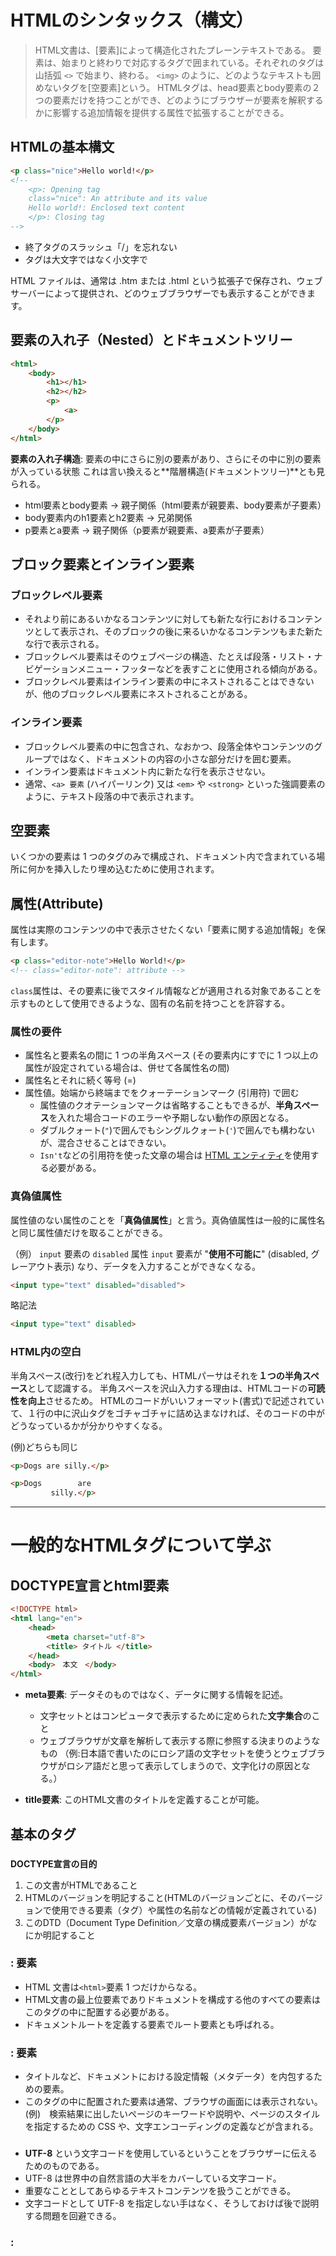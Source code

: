 # HTMLのシンタックス（構文）

> HTML文書は、[要素]によって構造化されたプレーンテキストである。
> 要素は、始まりと終わりで対応するタグで囲まれている。それぞれのタグは山括弧 `<>` で始まり、終わる。
> `<img>` のように、どのようなテキストも囲めないタグを[空要素]という。
> HTMLタグは、head要素とbody要素の２つの要素だけを持つことができ、どのようにブラウザーが要素を解釈するかに影響する追加情報を提供する属性で拡張することができる。

## HTMLの基本構文

```HTML
<p class="nice">Hello world!</p>
<!-- 
    <p>: Opening tag
    class="nice": An attribute and its value
    Hello world!: Enclosed text content
    </p>: Closing tag
-->
```
- 終了タグのスラッシュ「/」を忘れない
- タグは大文字ではなく小文字で

HTML ファイルは、通常は .htm または .html という拡張子で保存され、ウェブサーバーによって提供され、どのウェブブラウザーでも表示することができます。

## 要素の入れ子（Nested）とドキュメントツリー
```HTML
<html>
    <body>
        <h1></h1>
        <h2></h2>
        <p>
            <a>
        </p>
    </body>
</html>
```
**要素の入れ子構造**: 要素の中にさらに別の要素があり、さらにその中に別の要素が入っている状態
これは言い換えると**階層構造(ドキュメントツリー)**とも見られる。

- html要素とbody要素 -> 親子関係（html要素が親要素、body要素が子要素）
- body要素内のh1要素とh2要素 -> 兄弟関係
- p要素とa要素 -> 親子関係（p要素が親要素、a要素が子要素）


## ブロック要素とインライン要素

### ブロックレベル要素
- それより前にあるいかなるコンテンツに対しても新たな行におけるコンテンツとして表示され、そのブロックの後に来るいかなるコンテンツもまた新たな行で表示される。
- ブロックレベル要素はそのウェブページの構造、たとえば段落・リスト・ナビゲーションメニュー・フッターなどを表すことに使用される傾向がある。
- ブロックレベル要素はインライン要素の中にネストされることはできないが、他のブロックレベル要素にネストされることがある。

### インライン要素
- ブロックレベル要素の中に包含され、なおかつ、段落全体やコンテンツのグループではなく、ドキュメントの内容の小さな部分だけを囲む要素。
- インライン要素はドキュメント内に新たな行を表示させない。
- 通常、`<a> 要素` (ハイパーリンク) 又は `<em>` や `<strong>` といった強調要素のように、テキスト段落の中で表示されます。


## 空要素
いくつかの要素は 1 つのタグのみで構成され、ドキュメント内で含まれている場所に何かを挿入したり埋め込むために使用されます。


## 属性(Attribute)
属性は実際のコンテンツの中で表示させたくない「要素に関する追加情報」を保有します。
```HTML
<p class="editor-note">Hello World!</p>
<!-- class="editor-note": attribute -->
```
`class`属性は、その要素に後でスタイル情報などが適用される対象であることを示すものとして使用できるような、固有の名前を持つことを許容する。

### 属性の要件

- 属性名と要素名の間に 1 つの半角スペース (その要素内にすでに 1 つ以上の属性が設定されている場合は、併せて各属性名の間)
- 属性名とそれに続く等号 (=)
- 属性値。始端から終端までをクォーテーションマーク (引用符) で囲む
    - 属性値のクオテーションマークは省略することもできるが、**半角スペース**を入れた場合コードのエラーや予期しない動作の原因となる。
    - ダブルクォート(`"`)で囲んでもシングルクォート(`'`)で囲んでも構わないが、混合させることはできない。
    - `Isn't`などの引用符を使った文章の場合は [HTML エンティティ](https://developer.mozilla.org/ja/docs/Learn/HTML/Introduction_to_HTML/Getting_started#entity_references_including_special_characters_in_html)を使用する必要がある。


### 真偽値属性

属性値のない属性のことを「**真偽値属性**」と言う。真偽値属性は一般的に属性名と同じ属性値だけを取ることができる。

（例）
`input` 要素の `disabled` 属性
 `input` 要素が "**使用不可能に**" (disabled, グレーアウト表示) なり、データを入力することができなくなる。
```HTML
<input type="text" disabled="disabled">
```
略記法
```HTML
<input type="text" disabled>
```

### HTML内の空白

半角スペース(改行)をどれ程入力しても、HTMLパーサはそれを**１つの半角スペース**として認識する。
半角スペースを沢山入力する理由は、HTMLコードの**可読性を向上**させるため。
HTMLのコードがいいフォーマット(書式)で記述されていて、１行の中に沢山タグをゴチャゴチャに詰め込まなければ、そのコードの中がどうなっているかが分かりやすくなる。

(例)どちらも同じ
```HTML
<p>Dogs are silly.</p>

<p>Dogs        are
         silly.</p>
```




***


# 一般的なHTMLタグについて学ぶ

## DOCTYPE宣言とhtml要素
```HTML
<!DOCTYPE html>
<html lang="en">
    <head>
        <meta charset="utf-8">
        <title> タイトル </title>
    </head>
    <body>　本文　</body>
</html>
```

- **meta要素**: データそのものではなく、データに関する情報を記述。
    - 文字セットとはコンピュータで表示するために定められた**文字集合**のこと
    - ウェブブラウザが文章を解析して表示する際に参照する決まりのようなもの
    （例:日本語で書いたのにロシア語の文字セットを使うとウェブブラウザがロシア語だと思って表示してしまうので、文字化けの原因となる。）

- **title要素**: このHTML文書のタイトルを定義することが可能。


## 基本のタグ

### <!DOCTYPE html>
**DOCTYPE宣言の目的**
1. この文書がHTMLであること
2. HTMLのバージョンを明記すること(HTMLのバージョンごとに、そのバージョンで使用できる要素（タグ）や属性の名前などの情報が定義されている)
3. このDTD（Document Type Definition／文章の構成要素バージョン）がなにか明記すること

### <html></html>: <html> 要素
- HTML 文書は`<html>`要素 1 つだけからなる。
- HTML文書の最上位要素でありドキュメントを構成する他のすべての要素はこのタグの中に配置する必要がある。
- ドキュメントルートを定義する要素でルート要素とも呼ばれる。


### <head></head>: <head> 要素
- タイトルなど、ドキュメントにおける設定情報（メタデータ）を内包するための要素。
- このタグの中に配置された要素は通常、ブラウザの画面には表示されない。
(例)　検索結果に出したいページのキーワードや説明や、ページのスタイルを指定するための CSS や、文字エンコーディングの定義などが含まれる。


### <meta charset="utf-8">
- **UTF-8** という文字コードを使用しているということをブラウザーに伝えるためのものである。
- UTF-8 は世界中の自然言語の大半をカバーしている文字コード。
- 重要なこととしてあらゆるテキストコンテンツを扱うことができる。
- 文字コードとして UTF-8 を指定しない手はなく、そうしておけば後で説明する問題を回避できる。

### <title></title>: <title> 要素
- ページのタイトルを指定するもので、ページが読み込まれたブラウザーのタブに表示される。
- ページをブラウザー上でブックマークしたりお気に入りに追加したりすると `<title>` 要素の内容がページの説明として使われる。

### <body></body>: <body> 要素
- `<body> `タグはドキュメント中に一つだけ配置できる。
- この中にユーザーがページを訪問した時に表示したいコンテンツを記述する。
(例)テキスト、画像、ビデオ、ゲーム、オーディオトラック等

### a: アンカー（Anchor）
- 指定の要素に対してリンクを定義する。

### div
- ブロック要素
- 特に意味を持たないタグ
- 囲った要素をグループ化する。
- グループ化を行うことで指定した範囲の背景や文字色の変更など、スタイル（CSS）を指定することが可能。
似た用途で`<span>`タグがある。

### span
- インライン要素
- 特に意味を持たないタグ
- 「ここからここまで」を定義

### br: ブレイク（Break）
- 改行を行うための要素。
- 終了タグを必要とせず、単独で使用。

### table
- エクセルのような表組みを意味するタグ。

### tr
- 表組みの行（横方向）を定義するためのタグ。
- 前述の`<table>`タグの中に記述。
- このタグの中には`<th>`または`<td>`を配置する必要がある。

### td
- 表組みの内容を定義するタグ。
- エクセルでいうとセルにあたる要素。
- セルの内容がデータである場合はこのタグを用いる。

### th
`<td>`タグと同じく内容を定義するセルにあたる要素。
`<td>`と異なる点は、セルの内容がデータに対する見出しである場合にこのタグを用いる。


## 文章に意味を持たせるタグ

### h1 ~ h6: ヘディング（Heading）
- ブロック要素
- 文章中の見出しを定義するタグ。
- hに続く６段階の数値が見出しの重要度を表す。
- `<h1>`が最重要の大見出しとなって数値が下がるごとに小見出しとなる。

### p: パラグラフ（Paragraph）
- ブロック要素
- 文章中の段落を定義するタグ。
- ひとかたまりの文章をこのタグで囲うことでグループ化する。
- タグの後には自動的に改行が入る。

### img: イメージ（Image）
- 文章中にイメージ画像を挿入するためのタグ。
- 画像のパスや縦横サイズの指定など、このタグには様々な属性があるので留意が必要。

### strong
- 重要なテキストであると定義して、強調するためのタグ。
- SEO（検索エンジン最適化）として、重要キーワードをこのタグで囲むことによって[クローラー]がページ内容を理解しやすくするといった対策も存在する。

### ul: 順不同リスト（Unordered List）
- ブロック要素
- 表示順序に意味を持たないリストを定義するためのタグ。
- タグの中にはリストの項目を定義する`<li>`を配置する必要がある。
- スタイル（CSS）の指定がない場合は通常、項目の前に黒丸や白丸などのアイコンが表示される。

### ol: 順序付きリスト（Ordered List）
- ブロック要素
- 表示順序に意味を持つリストを定義するためのタグ。
- `<ul>`タグと同じくリストの項目を定義する`<li>`を配置する必要がある。
- スタイル（CSS）の指定がない場合は通常、項目の前に算用数字などのアイコンが表示される。

### li: リストアイテム（List Item）
- ブロック要素
- 前述の`<ul>`や`<ol>`のリスト項目を定義するためのタグ。


## HTML5で追加された要素

### section
- 囲った要素が１つのセクションであることを定義する。
- セクションとは文章の１つのまとまりとみなす節目。
- 仕様上、見出しを伴う意味的なグループの単位であるため、 このタグの中には見出しタグ（ <h1> 〜 <h6> ）を含める必要がある。

### article
- 囲った要素が１つのセクションであることを定義する。
- `<section>`との用途の違いは、タグで囲われた内容が単体で完結しているかという点。
(例) ブログ記事などのように単一のテーマについて書かれていて、そのセクションを切り出しても意味が成立する内容なのであれば`<section>`ではなく`<article>`を使用。

### header
- ウェブページ全体や個別のセクションの導入部分（ヘッダー）を定義する。
- 一般的にはウェブページに対するヘッダーとして`<body>`タグの直下に設置し、サイト名やロゴ、ナビゲーションなどを設置。

### footer
- ウェブページ全体や個別のセクションのフッター部分を定義する。
- 一般的にはウェブページに対するヘッダーとして`<body>`タグの直下に設置し、著作者に関する情報や関連ドキュメントへのリンク、著作権情報などを設置。

### main
- ドキュメントの主となる内容部分を定義する。
- 主題に基づいた本文部分をこのタグで囲う。

### nav: ナビゲーション（Navigation）
- ウェブページにおいて主要なナビゲーションであることを定義するタグ。
(例) ヘッダーに設置されたサイト内リンクをまとめたメニューリストなど。

### aside
- ドキュメントの主題とは関係性が薄い内容を定義する。
- 余談や補足、サイドバーに設置する関連項目などをこのタグで囲う。

## その他の目的別タグまとめ

### コンテンツの意味
- dl: 説明リストを意味するタグで、用語とその説明の定義に用いる。このタグの中には後述の`<dt>`と`<dd>`を配置する必要がある。
- dt: 説明リストにおける用語、名前の定義に用いる。
- dd: 説明リストにおける用語の説明の定義に用いる。
- figure: 図表など本文からは独立した自己完結型のコンテンツを定義するタグです。例えば、本文から参考文献として参照されるような画像や図表がこれにあたる。
- figcaption: `<figure>`のキャンプションや説明を定義するタグ。そのため、`<figure>`タグの中に配置する必要がある。

### テキストの意味
- sub: 表記規則の理由で小文字で、またはメインのテキストより小さく表示されるべきテキストの範囲を定義。
- sup: 表記規則の理由でメインのテキストよりも高い位置に、または小さく表示されるべきテキストの範囲を定義。
- ruby: 対象の単語の読み仮名を定義するタグです。このタグの中には後述の`<rt>`で読みとなるテキストを定義する必要がある。
- rt: `<ruby>`タグで囲われた単語の読み仮名を定義するタグです。


***


# id, class, style

## style属性とは？
> HTMLには**style属性**というものがあり、HTMLのデザインや装飾をすることができる。
> HTMLはページの構造を示す文書なので、現在このstyle属性によるレイアウトや装飾は推奨されていない。
> （レイアウトや装飾はCSSで行う。）

```HTML
<p style="color:red;">CSSと同じスタイルを適用できるが、基本的には使用しない。</p>
```

## id（アイディー）属性とは？
> **identity**の略で、HTMLの要素とCSSを関連付ける為の属性。
> id属性は「固有の名前」を付ける。

### id属性の使い方
```HTML
<p id="idの名前">id属性例</p>
```
要素名の右に半角空白を入れ、「id=””」とし、「” “」の中にidの名前を入れる。
id属性を使うとその要素に固有の名前を付けることができ、その要素固有のCSSを設定をすることができる。
```CSS
#id名{
  プロパティ:値;
}
```
このとき、要素名ではなく#(シャープ)id名とする。


### その他のid属性の指定方法

どちらも同じ意味を持つCSS。
下の方は、「要素名」を先頭に指定。
```CSS
#red{
  color:red;
}
p#red{
  color:red;
}
```

### id属性を使用するときの注意点
id属性は「固有の名前」を付ける為の属性。
つまり、Webページ（同じページ）に同じid名が2つ以上存在することがあってはいけない。


## class（クラス）属性とは？

> 同じCSSを複数の要素に適用したいときは、「class属性」を使用する。
> id属性と違いclass属性は同じページに何個出てきても問題ない。

### class属性の使い方
```html
<p class="classの名前">class属性例</p>
```

id属性では#を使用したが、class属性では、「.(ピリオド)」を使用。
```CSS
p{
  color:#000;
}
.red{
  color:red;
}
.blue{
  color:blue;
}
```

### その他のclass属性の指定方法
```css
.red{
  color:red;
}
p.red{
  color:red;
}
```
id属性同様、要素名をクラス名の前に付けて指定する方法もある。
上下の書き方による違いは、上は「すべてのredクラスが付けられた要素」に適用されるのに対し、下は「p要素に付けられたredクラス」に適用される点。


## idとclassの違い

1. idは1つまで、classは複数OK
2. idがセレクタの場合classよも優先度が高く`id > class`となる
3. JavaScriptを使う時はidの方が処理が早い

***


# イベントとイベントハンドラとは

1. ユーザによるキー入力、マウスボタンのクリック、表示内容の変化、状態の変化など、さまざまな状況でイベントが発生。
2. 発生したイベントはイベントキューを経由して対応するイベントハンドラに渡される。
3. イベントハンドラでは、オブジェクトのプロパティ変更やメソッドの実行などイベントの内容に応じた挙動がユーザアプリケーションで定義できる。(関数を登録できる)

## イベント
処理をやるきっかけになる外部からの刺激のことで、ソフトウェア側に通知される出来事。
利用者による入出力装置の操作だけなく、周辺機器や装置の状態の変化、外部の他のプログラムからの通知・例外やエラーの発生などを受け取ることもできる。

## イベントハンドラ
イベントが発生したときに呼び出される処理のこと。
対象となるイベントの種類や条件と、処理内容をセットで記述する。

### イベントリスナー
「イベントハンドラ」とは特に区別されずほぼ同義とみなされることが多いが、一部の言語では**イベントに一対一に結び付けられるものを**ハンドラ、**一つのイベントに対して複数の処理を対応付けられるものを**リスナと呼ぶ場合もある。

### イベントドリブン
コンピュータプログラムの開発および実行方式の一つ
利用者や外部の別のプログラムなどが引き起こす出来事に対応する形で処理を記述あるいは実行する方式。



## イベントとイベントハンドラの一覧

- マウス
| イベント | イベントハンドラ | 発生するタイミング |
| --- | --- | --- |
| click | onclick | クリックしたとき |
| dblclick | ondblclick | ダブルクリックしたとき |
| mouseup | onmouseup | マウスボタンを離したとき |
| mousedown | onmousedown | マウスボタンを押したとき |
| mousemove | onmousemove | マウスポインタが移動したとき |
| mouseover | onmouseover | マウスポインタが重なったとき |
| mouseout | onmouseout | マウスポインタが外れたとき |
| contextmenu | oncontextmenu | コンテキストメニューが表示されるとき |


- キー
| イベント | イベントハンドラ | 発生するタイミング |
| --- | --- | --- |
| keydown | onkeydown | キーを押したとき |
| keypress | onkeypress | キーが押されているとき |
| keyup | onkeyup | キーを離したとき |


- 読み込み
| イベント | イベントハンドラ | 発生するタイミング |
| --- | --- | --- |
| load | onload | 読み込みが完了したとき |
| unload | onunload | 別のページに移動するとき |
| abort | onabort | 読み込みが中断されたとき |


- フォーム
| イベント | イベントハンドラ | 発生するタイミング |
| change | onchange | 内容が変更されたとき |
| reset | onreset | リセットボタンが押されたとき |
| submit | onsubmit | 送信ボタンが押されたとき |
| select | onselect | テキストが選択されたとき |
| input | oninput | input要素の値が変化したとき |


- フォーカス
| イベント | イベントハンドラ | 発生するタイミング |
| blur | onblur | フォーカスが外れたとき |
| focus | onfocus | フォーカスされたとき |


- その他
| イベント | イベントハンドラ | 発生するタイミング |
| resize | onresize | サイズを変更したとき |
| scroll | onscroll | スクロールしたとき |

***


参照:
[HTML を始めよう -MDN-](https://developer.mozilla.org/ja/docs/Learn/HTML/Introduction_to_HTML/Getting_started),
[Chrono Drive HTML辞典](https://html-coding.co.jp/annex/dictionary/html/),
[HTMLのstyle属性,id属性,class属性を覚えよう](https://mdstage.com/html-css/css-beginner/id-class)